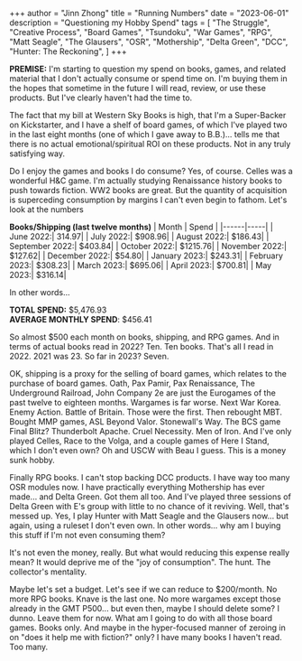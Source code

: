 +++ 
author = "Jinn Zhong" 
title = "Running Numbers" 
date = "2023-06-01" 
description = "Questioning my Hobby Spend"
tags = [
    "The Struggle",
    "Creative Process",
    "Board Games",
    "Tsundoku",
    "War Games",
    "RPG",
    "Matt Seagle",
    "The Glausers",
    "OSR",
    "Mothership",
    "Delta Green",
    "DCC",
    "Hunter: The Reckoning",
]
+++

**PREMISE:** I'm starting to question my spend on books, games, and related material that I don't actually consume or spend time on. I'm buying them in the hopes that sometime in the future I will read, review, or use these products. But I've clearly haven't had the time to. 

The fact that my bill at Western Sky Books is high, that I'm a Super-Backer on Kickstarter, and I have a shelf of board games, of which I've played two in the last eight months (one of which I gave away to B.B.)... tells me that there is no actual emotional/spiritual ROI on these products. Not in any truly satisfying way. 

Do I enjoy the games and books I do consume? Yes, of course. Celles was a wonderful H&C game. I'm actually studying Renaissance history books to push towards fiction. WW2 books are great. But the quantity of acquisition is superceding consumption by margins I can't even begin to fathom.
Let's look at the numbers

**Books/Shipping (last twelve months)**
| Month | Spend |
|------|-----|
| June 2022:| 314.97|
| July 2022:| $908.96|
| August 2022:| $186.43|
| September 2022:| $403.84|
| October 2022:| $1215.76|
| November 2022:| $127.62|
| December 2022:| $54.80|
| January 2023:| $243.31|
| February 2023:| $308.23|
| March 2023:| $695.06|
| April 2023:| $700.81|
| May 2023:| $316.14|

In other words...

**TOTAL SPEND:** $5,476.93  
**AVERAGE MONTHLY SPEND**: $456.41

So almost $500 each month on books, shipping, and RPG games. And in terms of actual books read in 2022? Ten. Ten books. That's all I read in 2022. 2021 was 23. So far in 2023? Seven.

OK, shipping is a proxy for the selling of board games, which relates to the purchase of board games. Oath, Pax Pamir, Pax Renaissance, The Underground Railroad, John Company 2e are just the Eurogames of the past twelve to eighteen months. Wargames is far worse. Next War Korea. Enemy Action. Battle of Britain. Those were the first. Then rebought MBT. Bought MMP games, ASL Beyond Valor. Stonewall's Way. The BCS game Final Blitz? Thunderbolt Apache. Cruel Necessity. Men of Iron. And I've only played Celles, Race to the Volga, and a couple games of Here I Stand, which I don't even own? Oh and USCW with Beau I guess. This is a money sunk hobby.

Finally RPG books. I can't stop backing DCC products. I have way too many OSR modules now. I have practically everything Mothership has ever made... and Delta Green. Got them all too. And I've played three sessions of Delta Green with E's group with little to no chance of it reviving. Well, that's messed up. Yes, I play Hunter with Matt Seagle and the Glausers now... but again, using a ruleset I don't even own. In other words... why am I buying this stuff if I'm not even consuming them?

It's not even the money, really. But what would reducing this expense really mean? It would deprive me of the "joy of consumption". The hunt. The collector's mentality.

Maybe let's set a budget. Let's see if we can reduce to $200/month. No more RPG books. Knave is the last one. No more wargames except those already in the GMT P500... but even then, maybe I should delete some? I dunno. Leave them for now. What am I going to do with all those board games. Books only. And maybe in the hyper-focused manner of zeroing in on "does it help me with fiction?" only? I have many books I haven't read. Too many.
